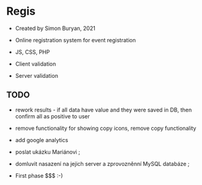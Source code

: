 # Regis

- Created by Simon Buryan, 2021

- Online registration system for event registration
- JS, CSS, PHP
- Client validation
- Server validation

## TODO

- rework results - if all data have value and they were saved in DB, then confirm all as positive to user
- remove functionality for showing copy icons, remove copy functionality
- add google analytics

- poslat ukázku Mariánovi ;
- domluvit nasazení na jejich server a zprovozněnní MySQL databáze ;
- First phase $$$ :-)

